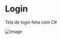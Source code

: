 # Login
Tela de login feita com C#


![image](https://user-images.githubusercontent.com/51292573/200189540-7739d9e1-1cdf-4d54-af28-ee7c399d3fb6.png)




